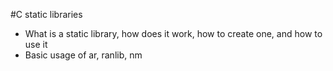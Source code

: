 #C static libraries

- What is a static library, how does it work, how to create one, and how to use it
- Basic usage of ar, ranlib, nm
